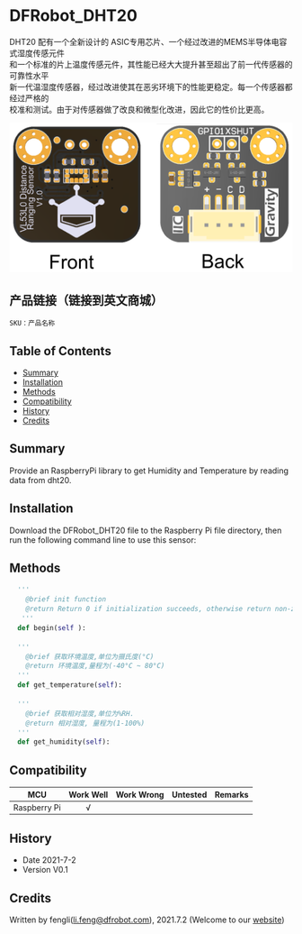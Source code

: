 # DFRobot_DHT20
DHT20 配有一个全新设计的 ASIC专用芯片、一个经过改进的MEMS半导体电容式湿度传感元件 <br>
和一个标准的片上温度传感元件，其性能已经大大提升甚至超出了前一代传感器的可靠性水平 <br>
新一代温湿度传感器，经过改进使其在恶劣环境下的性能更稳定。每一个传感器都经过严格的 <br>
校准和测试。由于对传感器做了改良和微型化改进，因此它的性价比更高。<br>

![正反面svg效果图](https://github.com/cdjq/DFRobot_LIS2DW12/raw/master/resources/images/SEN0245svg4.png)

## 产品链接（链接到英文商城）
    SKU：产品名称
## Table of Contents

* [Summary](#summary)
* [Installation](#installation)
* [Methods](#methods)
* [Compatibility](#compatibility)
* [History](#history)
* [Credits](#credits)

## Summary

Provide an RaspberryPi library to get Humidity and Temperature by reading data from dht20.
## Installation

Download the DFRobot_DHT20 file to the Raspberry Pi file directory, then run the following command line to use this sensor:

## Methods
```python
  '''
    @brief init function
    @return Return 0 if initialization succeeds, otherwise return non-zero and error code.
   '''
  def begin(self ):

  '''
    @brief 获取环境温度,单位为摄氏度(°C)
    @return 环境温度,量程为(-40°C ~ 80°C)
  '''
  def get_temperature(self):
     
  '''
    @brief 获取相对湿度,单位为%RH. 
    @return 相对湿度, 量程为(1-100%)
  '''
  def get_humidity(self):
```

## Compatibility

MCU                | Work Well    | Work Wrong   | Untested    | Remarks
------------------ | :----------: | :----------: | :---------: | -----
Raspberry Pi              |      √         |            |             | 


## History

- Date 2021-7-2
- Version V0.1


## Credits

Written by fengli(li.feng@dfrobot.com), 2021.7.2 (Welcome to our [website](https://www.dfrobot.com/))





